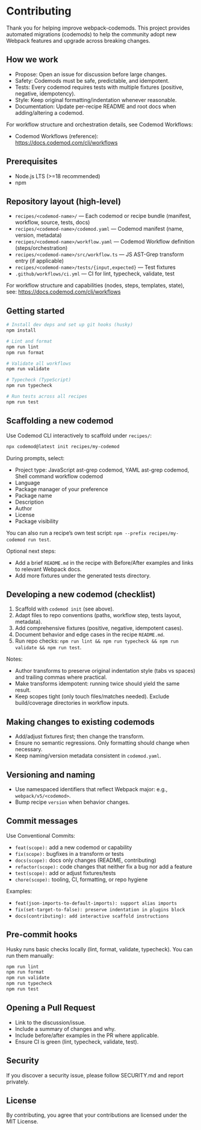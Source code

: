 # Contributing

Thank you for helping improve webpack-codemods. This project provides automated migrations (codemods) to help the community adopt new Webpack features and upgrade across breaking changes.

## How we work

- Propose: Open an issue for discussion before large changes.
- Safety: Codemods must be safe, predictable, and idempotent.
- Tests: Every codemod requires tests with multiple fixtures (positive, negative, idempotency).
- Style: Keep original formatting/indentation whenever reasonable.
- Documentation: Update per-recipe README and root docs when adding/altering a codemod.

For workflow structure and orchestration details, see Codemod Workflows:

- Codemod Workflows (reference): https://docs.codemod.com/cli/workflows

## Prerequisites

- Node.js LTS (>=18 recommended)
- npm

## Repository layout (high-level)

- `recipes/<codemod-name>/` — Each codemod or recipe bundle (manifest, workflow, source, tests, docs)
- `recipes/<codemod-name>/codemod.yaml` — Codemod manifest (name, version, metadata)
- `recipes/<codemod-name>/workflow.yaml` — Codemod Workflow definition (steps/orchestration)
- `recipes/<codemod-name>/src/workflow.ts` — JS AST-Grep transform entry (if applicable)
- `recipes/<codemod-name>/tests/{input,expected}` — Test fixtures
- `.github/workflows/ci.yml` — CI for lint, typecheck, validate, test

For workflow structure and capabilities (nodes, steps, templates, state), see: https://docs.codemod.com/cli/workflows

## Getting started

```bash
# Install dev deps and set up git hooks (husky)
npm install

# Lint and format
npm run lint
npm run format

# Validate all workflows
npm run validate

# Typecheck (TypeScript)
npm run typecheck

# Run tests across all recipes
npm run test
```

## Scaffolding a new codemod

Use Codemod CLI interactively to scaffold under `recipes/`:

```bash
npx codemod@latest init recipes/my-codemod
```

During prompts, select:
- Project type: JavaScript ast-grep codemod, YAML ast-grep codemod, Shell command workflow codemod
- Language
- Package manager of your preference
- Package name
- Description
- Author
- License
- Package visibility

You can also run a recipe’s own test script: `npm --prefix recipes/my-codemod run test`.

Optional next steps:
- Add a brief `README.md` in the recipe with Before/After examples and links to relevant Webpack docs.
- Add more fixtures under the generated tests directory.

## Developing a new codemod (checklist)

1. Scaffold with `codemod init` (see above).
2. Adapt files to repo conventions (paths, workflow step, tests layout, metadata).
3. Add comprehensive fixtures (positive, negative, idempotent cases).
4. Document behavior and edge cases in the recipe `README.md`.
5. Run repo checks: `npm run lint && npm run typecheck && npm run validate && npm run test`.

Notes:
- Author transforms to preserve original indentation style (tabs vs spaces) and trailing commas where practical.
- Make transforms idempotent: running twice should yield the same result.
- Keep scopes tight (only touch files/matches needed). Exclude build/coverage directories in workflow inputs.

## Making changes to existing codemods

- Add/adjust fixtures first; then change the transform.
- Ensure no semantic regressions. Only formatting should change when necessary.
- Keep naming/version metadata consistent in `codemod.yaml`.

## Versioning and naming

- Use namespaced identifiers that reflect Webpack major: e.g., `webpack/v5/<codemod>`.
- Bump recipe `version` when behavior changes.

## Commit messages

Use Conventional Commits:

- `feat(scope):` add a new codemod or capability
- `fix(scope):` bugfixes in a transform or tests
- `docs(scope):` docs only changes (README, contributing)
- `refactor(scope):` code changes that neither fix a bug nor add a feature
- `test(scope):` add or adjust fixtures/tests
- `chore(scope):` tooling, CI, formatting, or repo hygiene

Examples:

- `feat(json-imports-to-default-imports): support alias imports`
- `fix(set-target-to-false): preserve indentation in plugins block`
- `docs(contributing): add interactive scaffold instructions`

## Pre-commit hooks

Husky runs basic checks locally (lint, format, validate, typecheck). You can run them manually:

```bash
npm run lint
npm run format
npm run validate
npm run typecheck
npm run test
```

## Opening a Pull Request

- Link to the discussion/issue.
- Include a summary of changes and why.
- Include before/after examples in the PR where applicable.
- Ensure CI is green (lint, typecheck, validate, test).

## Security

If you discover a security issue, please follow SECURITY.md and report privately.

## License

By contributing, you agree that your contributions are licensed under the MIT License.

